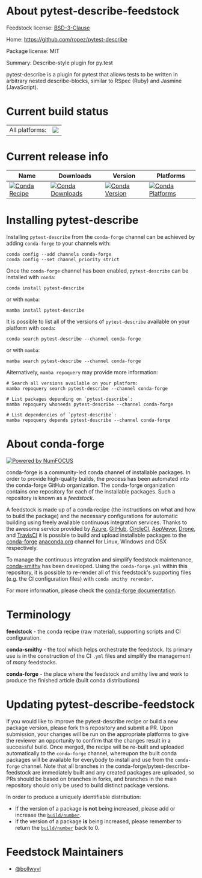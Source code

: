 About pytest-describe-feedstock
===============================

Feedstock license: [BSD-3-Clause](https://github.com/conda-forge/pytest-describe-feedstock/blob/main/LICENSE.txt)

Home: https://github.com/ropez/pytest-describe

Package license: MIT

Summary: Describe-style plugin for py.test

pytest-describe is a plugin for pytest that allows tests to be written in arbitrary
nested describe-blocks, similar to RSpec (Ruby) and Jasmine (JavaScript).

Current build status
====================


<table><tr><td>All platforms:</td>
    <td>
      <a href="https://dev.azure.com/conda-forge/feedstock-builds/_build/latest?definitionId=8676&branchName=main">
        <img src="https://dev.azure.com/conda-forge/feedstock-builds/_apis/build/status/pytest-describe-feedstock?branchName=main">
      </a>
    </td>
  </tr>
</table>

Current release info
====================

| Name | Downloads | Version | Platforms |
| --- | --- | --- | --- |
| [![Conda Recipe](https://img.shields.io/badge/recipe-pytest--describe-green.svg)](https://anaconda.org/conda-forge/pytest-describe) | [![Conda Downloads](https://img.shields.io/conda/dn/conda-forge/pytest-describe.svg)](https://anaconda.org/conda-forge/pytest-describe) | [![Conda Version](https://img.shields.io/conda/vn/conda-forge/pytest-describe.svg)](https://anaconda.org/conda-forge/pytest-describe) | [![Conda Platforms](https://img.shields.io/conda/pn/conda-forge/pytest-describe.svg)](https://anaconda.org/conda-forge/pytest-describe) |

Installing pytest-describe
==========================

Installing `pytest-describe` from the `conda-forge` channel can be achieved by adding `conda-forge` to your channels with:

```
conda config --add channels conda-forge
conda config --set channel_priority strict
```

Once the `conda-forge` channel has been enabled, `pytest-describe` can be installed with `conda`:

```
conda install pytest-describe
```

or with `mamba`:

```
mamba install pytest-describe
```

It is possible to list all of the versions of `pytest-describe` available on your platform with `conda`:

```
conda search pytest-describe --channel conda-forge
```

or with `mamba`:

```
mamba search pytest-describe --channel conda-forge
```

Alternatively, `mamba repoquery` may provide more information:

```
# Search all versions available on your platform:
mamba repoquery search pytest-describe --channel conda-forge

# List packages depending on `pytest-describe`:
mamba repoquery whoneeds pytest-describe --channel conda-forge

# List dependencies of `pytest-describe`:
mamba repoquery depends pytest-describe --channel conda-forge
```


About conda-forge
=================

[![Powered by
NumFOCUS](https://img.shields.io/badge/powered%20by-NumFOCUS-orange.svg?style=flat&colorA=E1523D&colorB=007D8A)](https://numfocus.org)

conda-forge is a community-led conda channel of installable packages.
In order to provide high-quality builds, the process has been automated into the
conda-forge GitHub organization. The conda-forge organization contains one repository
for each of the installable packages. Such a repository is known as a *feedstock*.

A feedstock is made up of a conda recipe (the instructions on what and how to build
the package) and the necessary configurations for automatic building using freely
available continuous integration services. Thanks to the awesome service provided by
[Azure](https://azure.microsoft.com/en-us/services/devops/), [GitHub](https://github.com/),
[CircleCI](https://circleci.com/), [AppVeyor](https://www.appveyor.com/),
[Drone](https://cloud.drone.io/welcome), and [TravisCI](https://travis-ci.com/)
it is possible to build and upload installable packages to the
[conda-forge](https://anaconda.org/conda-forge) [anaconda.org](https://anaconda.org/)
channel for Linux, Windows and OSX respectively.

To manage the continuous integration and simplify feedstock maintenance,
[conda-smithy](https://github.com/conda-forge/conda-smithy) has been developed.
Using the ``conda-forge.yml`` within this repository, it is possible to re-render all of
this feedstock's supporting files (e.g. the CI configuration files) with ``conda smithy rerender``.

For more information, please check the [conda-forge documentation](https://conda-forge.org/docs/).

Terminology
===========

**feedstock** - the conda recipe (raw material), supporting scripts and CI configuration.

**conda-smithy** - the tool which helps orchestrate the feedstock.
                   Its primary use is in the construction of the CI ``.yml`` files
                   and simplify the management of *many* feedstocks.

**conda-forge** - the place where the feedstock and smithy live and work to
                  produce the finished article (built conda distributions)


Updating pytest-describe-feedstock
==================================

If you would like to improve the pytest-describe recipe or build a new
package version, please fork this repository and submit a PR. Upon submission,
your changes will be run on the appropriate platforms to give the reviewer an
opportunity to confirm that the changes result in a successful build. Once
merged, the recipe will be re-built and uploaded automatically to the
`conda-forge` channel, whereupon the built conda packages will be available for
everybody to install and use from the `conda-forge` channel.
Note that all branches in the conda-forge/pytest-describe-feedstock are
immediately built and any created packages are uploaded, so PRs should be based
on branches in forks, and branches in the main repository should only be used to
build distinct package versions.

In order to produce a uniquely identifiable distribution:
 * If the version of a package **is not** being increased, please add or increase
   the [``build/number``](https://docs.conda.io/projects/conda-build/en/latest/resources/define-metadata.html#build-number-and-string).
 * If the version of a package **is** being increased, please remember to return
   the [``build/number``](https://docs.conda.io/projects/conda-build/en/latest/resources/define-metadata.html#build-number-and-string)
   back to 0.

Feedstock Maintainers
=====================

* [@bollwyvl](https://github.com/bollwyvl/)

